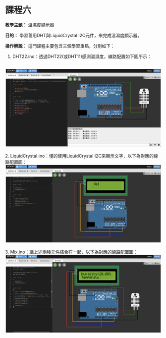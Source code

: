 # 課程六

**教學主題：** 溫濕度顯示器
	
**目的：** 學習善用DHT與LiquidCrystal I2C元件，來完成溫濕度顯示器。

**操作解說：** 這門課程主要包含三個學習重點，分別如下：
1. DHT22.ino：透過DHT22(或DHT11)感測溫濕度，線路配置如下圖所示：
<br>
<div align="center">
	<img src="./Wokwi截圖1.png" alt="Editor" width="500">
</div>
<br>
2. LiquidCrystal.ino：懂的使用LiquidCrystal I2C來顯示文字，以下為對應的線路配置圖：
<br>
<div align="center">
	<img src="./Wokwi截圖2.png" alt="Editor" width="500">
</div>
<br>
3. Mix.ino：講上述兩種元件結合在一起，以下為對應的線路配置圖：
<br>
<div align="center">
	<img src="./Wokwi截圖3.png" alt="Editor" width="500">
</div>
<br>

